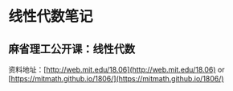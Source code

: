 # 线性代数笔记

<!--
create time: 2019-05-07 23:54:39
Author: <黄东鸿>
-->

## 麻省理工公开课：线性代数

资料地址：[http://web.mit.edu/18.06](http://web.mit.edu/18.06) or [https://mitmath.github.io/1806/](https://mitmath.github.io/1806/)

